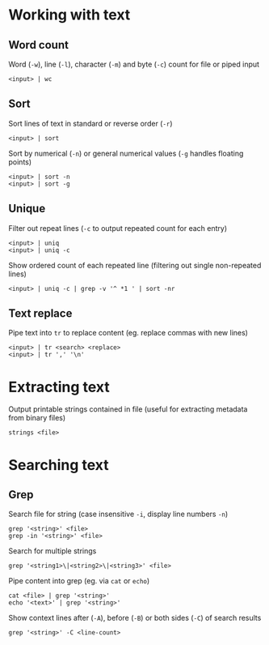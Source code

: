 # Working with text

## Word count

Word (`-w`), line (`-l`), character (`-m`) and byte (`-c`) count for file or piped input

    <input> | wc

## Sort

Sort lines of text in standard or reverse order (`-r`)

    <input> | sort

Sort by numerical (`-n`) or general numerical values (`-g` handles floating points)

    <input> | sort -n
    <input> | sort -g

## Unique

Filter out repeat lines (`-c` to output repeated count for each entry)

    <input> | uniq
    <input> | uniq -c

Show ordered count of each repeated line (filtering out single non-repeated lines)

    <input> | uniq -c | grep -v '^ *1 ' | sort -nr

## Text replace

Pipe text into `tr` to replace content (eg. replace commas with new lines)

    <input> | tr <search> <replace>
    <input> | tr ',' '\n'

# Extracting text

Output printable strings contained in file (useful for extracting metadata from binary files)

    strings <file>

# Searching text

## Grep

Search file for string (case insensitive `-i`, display line numbers `-n`)

    grep '<string>' <file>
    grep -in '<string>' <file>

Search for multiple strings

    grep '<string1>\|<string2>\|<string3>' <file>

Pipe content into grep (eg. via `cat` or `echo`)

    cat <file> | grep '<string>'
    echo '<text>' | grep '<string>'

Show context lines after (`-A`), before (`-B`) or both sides (`-C`) of search results

    grep '<string>' -C <line-count>
